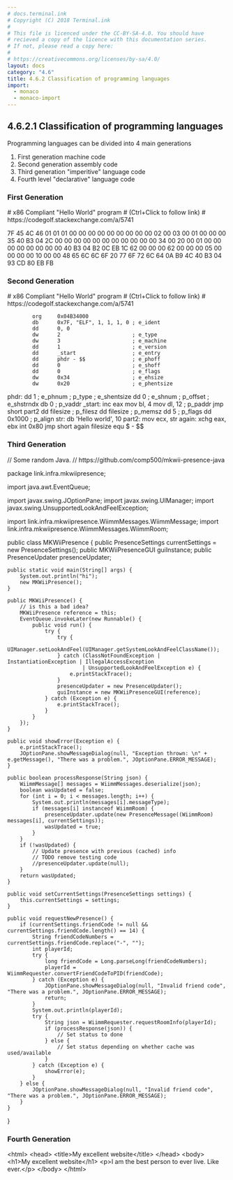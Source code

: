 ```yaml
---
# docs.terminal.ink
# Copyright (C) 2018 Terminal.ink
#
# This file is licenced under the CC-BY-SA-4.0. You should have
# recieved a copy of the licence with this documentation series.
# If not, please read a copy here:
#
# https://creativecommons.org/licenses/by-sa/4.0/
layout: docs
category: "4.6"
title: 4.6.2 Classification of programming languages
import:
  - monaco
  - monaco-import
---
```


## 4.6.2.1 Classification of programming languages
Programming languages can be divided into 4 main generations

1. First generation machine code
2. Second generation assembly code
3. Third generation "imperitive" language code
4. Fourth level "declarative" language code

### First Generation
<div class="to-vscode" data-language="markdown">
# x86 Compliant "Hello World" program
# (Ctrl+Click to follow link)
# https://codegolf.stackexchange.com/a/5741

7F 45 4C 46 01 01 01 00 00 00 00 00 00 00 00 00
02 00 03 00 01 00 00 00 35 40 B3 04 2C 00 00 00
00 00 00 00 00 00 00 00 34 00 20 00 01 00 00 00
00 00 00 00 00 40 B3 04 B2 0C EB 1C 62 00 00 00
62 00 00 00 05 00 00 00 00 10 00 00 48 65 6C 6C
6F 20 77 6F 72 6C 64 0A B9 4C 40 B3 04 93 CD 80
EB FB
</div>

### Second Generation
<div class="to-vscode" data-language="markdown">
# x86 Compliant "Hello World" program
# (Ctrl+Click to follow link)
# https://codegolf.stackexchange.com/a/5741

            org     0x04B34000
            db      0x7F, "ELF", 1, 1, 1, 0 ; e_ident
            dd      0, 0
            dw      2                       ; e_type
            dw      3                       ; e_machine
            dd      1                       ; e_version
            dd      _start                  ; e_entry
            dd      phdr - $$               ; e_phoff
            dd      0                       ; e_shoff
            dd      0                       ; e_flags
            dw      0x34                    ; e_ehsize
            dw      0x20                    ; e_phentsize
phdr:       dd      1                       ; e_phnum       ; p_type
                                            ; e_shentsize
            dd      0                       ; e_shnum       ; p_offset
                                            ; e_shstrndx
            db      0                                       ; p_vaddr
_start:     inc     eax
            mov     bl, 4
            mov     dl, 12                                  ; p_paddr
            jmp     short part2
            dd      filesize                                ; p_filesz
            dd      filesize                                ; p_memsz
            dd      5                                       ; p_flags
            dd      0x1000                                  ; p_align
str:        db      'Hello world', 10
part2:      mov     ecx, str
again:      xchg    eax, ebx
            int     0x80
            jmp     short again
filesize    equ     $ - $$
</div>

### Third Generation
<div class="to-vscode" data-language="java">
// Some random Java.
// https://github.com/comp500/mkwii-presence-java

package link.infra.mkwiipresence;

import java.awt.EventQueue;

import javax.swing.JOptionPane;
import javax.swing.UIManager;
import javax.swing.UnsupportedLookAndFeelException;

import link.infra.mkwiipresence.WiimmMessages.WiimmMessage;
import link.infra.mkwiipresence.WiimmMessages.WiimmRoom;

public class MKWiiPresence {
	public PresenceSettings currentSettings = new PresenceSettings();
	public MKWiiPresenceGUI guiInstance;
	public PresenceUpdater presenceUpdater;
	
	public static void main(String[] args) {
		System.out.println("hi");
		new MKWiiPresence();
	}
	
	public MKWiiPresence() {
		// is this a bad idea?
		MKWiiPresence reference = this;
		EventQueue.invokeLater(new Runnable() {
			public void run() {
				try {
					try {
						UIManager.setLookAndFeel(UIManager.getSystemLookAndFeelClassName());
					} catch (ClassNotFoundException | InstantiationException | IllegalAccessException
							| UnsupportedLookAndFeelException e) {
						e.printStackTrace();
					}
					presenceUpdater = new PresenceUpdater();
					guiInstance = new MKWiiPresenceGUI(reference);
				} catch (Exception e) {
					e.printStackTrace();
				}
			}
		});
	}
	
	public void showError(Exception e) {
		e.printStackTrace();
		JOptionPane.showMessageDialog(null, "Exception thrown: \n" + e.getMessage(), "There was a problem.", JOptionPane.ERROR_MESSAGE);
	}
	
	public boolean processResponse(String json) {
		WiimmMessage[] messages = WiimmMessages.deserialize(json);
		boolean wasUpdated = false;
		for (int i = 0; i < messages.length; i++) {
			System.out.println(messages[i].messageType);
			if (messages[i] instanceof WiimmRoom) {
				presenceUpdater.update(new PresenceMessage((WiimmRoom) messages[i], currentSettings));
				wasUpdated = true;
			}
		}
		if (!wasUpdated) {
			// Update presence with previous (cached) info
			// TODO remove testing code
			//presenceUpdater.update(null);
		}
		return wasUpdated;
	}
	
	public void setCurrentSettings(PresenceSettings settings) {
		this.currentSettings = settings;
	}
	
	public void requestNewPresence() {
		if (currentSettings.friendCode != null && currentSettings.friendCode.length() == 14) {
			String friendCodeNumbers = currentSettings.friendCode.replace("-", "");
			int playerId;
			try {
				long friendCode = Long.parseLong(friendCodeNumbers);
				playerId = WiimmRequester.convertFriendCodeToPID(friendCode);
			} catch (Exception e) {
				JOptionPane.showMessageDialog(null, "Invalid friend code", "There was a problem.", JOptionPane.ERROR_MESSAGE);
				return;
			}
			System.out.println(playerId);
			try {
				String json = WiimmRequester.requestRoomInfo(playerId);
				if (processResponse(json)) {
					// Set status to done
				} else {
					// Set status depending on whether cache was used/available
				}
			} catch (Exception e) {
				showError(e);
			}
		} else {
			JOptionPane.showMessageDialog(null, "Invalid friend code", "There was a problem.", JOptionPane.ERROR_MESSAGE);
		}
	}
}
</div>

### Fourth Generation
<div class="to-vscode" data-language="html">
&lt;html&gt;
    &lt;head&gt;
        &lt;title&gt;My excellent website&lt;/title&gt;
    &lt;/head&gt;
    &lt;body&gt;
        &lt;h1&gt;My excellent website&lt;/h1&gt;
        &lt;p&gt;I am the best person to ever live. Like ever.&lt;/p&gt;
    &lt;/body&gt;
&lt;/html&gt;
</div>
